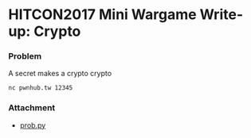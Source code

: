# HITCON2017 Mini Wargame Write-up: Crypto

### Problem

A secret makes a crypto crypto

    nc pwnhub.tw 12345

### Attachment

- [prob.py](prob.py)
